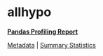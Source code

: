 # allhypo

[**Pandas Profiling Report**](https://epistasislab.github.io/penn-ml-benchmarks/profile/allhypo.html)

[Metadata](metadata.yaml) | [Summary Statistics](summary_stats.tsv)

